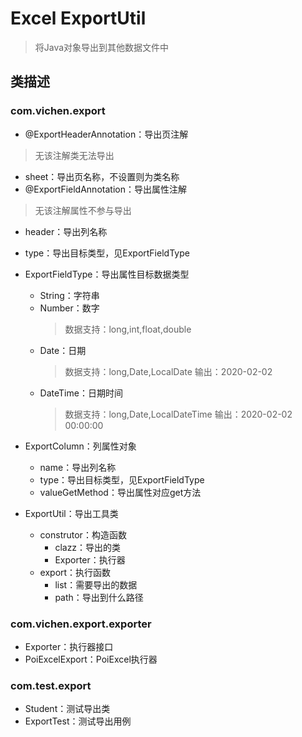 # Excel ExportUtil
> 将Java对象导出到其他数据文件中
## 类描述

### com.vichen.export
* @ExportHeaderAnnotation：导出页注解
> 无该注解类无法导出
  * sheet：导出页名称，不设置则为类名称
* @ExportFieldAnnotation：导出属性注解

> 无该注解属性不参与导出
  * header：导出列名称
  * type：导出目标类型，见ExportFieldType

* ExportFieldType：导出属性目标数据类型
  * String：字符串
  * Number：数字
    > 数据支持：long,int,float,double
  * Date：日期
    > 数据支持：long,Date,LocalDate
    > 输出：2020-02-02
  * DateTime：日期时间
    > 数据支持：long,Date,LocalDateTime
    > 输出：2020-02-02 00:00:00

* ExportColumn：列属性对象
  * name：导出列名称
  * type：导出目标类型，见ExportFieldType
  * valueGetMethod：导出属性对应get方法
  
* ExportUtil：导出工具类
  * construtor：构造函数
    * clazz：导出的类
    * Exporter：执行器
  * export：执行函数
    * list：需要导出的数据
    * path：导出到什么路径
  
### com.vichen.export.exporter
* Exporter：执行器接口
* PoiExcelExport：PoiExcel执行器

### com.test.export
* Student：测试导出类
* ExportTest：测试导出用例


